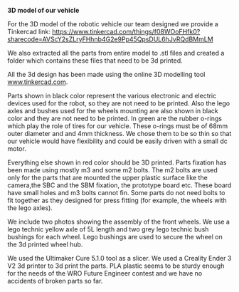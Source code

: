 **3D model of our vehicle**

For the 3D model of the robotic vehicle our team designed we provide a Tinkercad link:
https://www.tinkercad.com/things/f08WOoFHfk0?sharecode=AVScY2sZLryFHhnb4G2e9Pp45QpsDUL6hJvRQdBMmLM

We also extracted all the parts from entire model to .stl files and created a folder which contains these files that need to be 3d printed.

All the 3d design has been made using the online 3D modelling tool www.tinkercad.com.

Parts shown in black color represent the various electronic and electric devices used for the robot, so they are not need to be printed. Also the lego axles and bushes used for the wheels mounting are also shown in black color and they are not need to be printed. In green are the rubber o-rings which play the role of tires for our vehicle. These o-rings must be of 68mm outer diameter and and 4mm thickness. We chose them to be so thin so that our vehicle would have flexibility and could be easily driven with a small dc motor. 

Everything else shown in red color should be 3D printed. Parts fixation has been made using mostly m3 and some m2 bolts. The m2 bolts are used only for the parts that are mounted the upper plastic surface like the camera,the SBC and the SBM fixation, the prototype board etc. These board have small holes and m3 bolts cannot fin. Some parts do not need bolts to fit together as they designed for press fitting (for example, the wheels with the lego axles).

We include two photos showing the assembly of the front wheels. We use a lego technic yellow axle of 5L length and two grey lego technic bush bushings for each wheel. Lego bushings are used to secure the wheel on the 3d printed wheel hub.

We used the Ultimaker Cure 5.1.0 tool as a slicer. We used a Creality Ender 3 V2 3d printer to 3d print the parts. PLA plastic seems to be sturdy enough for the needs of the WRO Future Engineer contest and we have no accidents of broken parts so far.  
